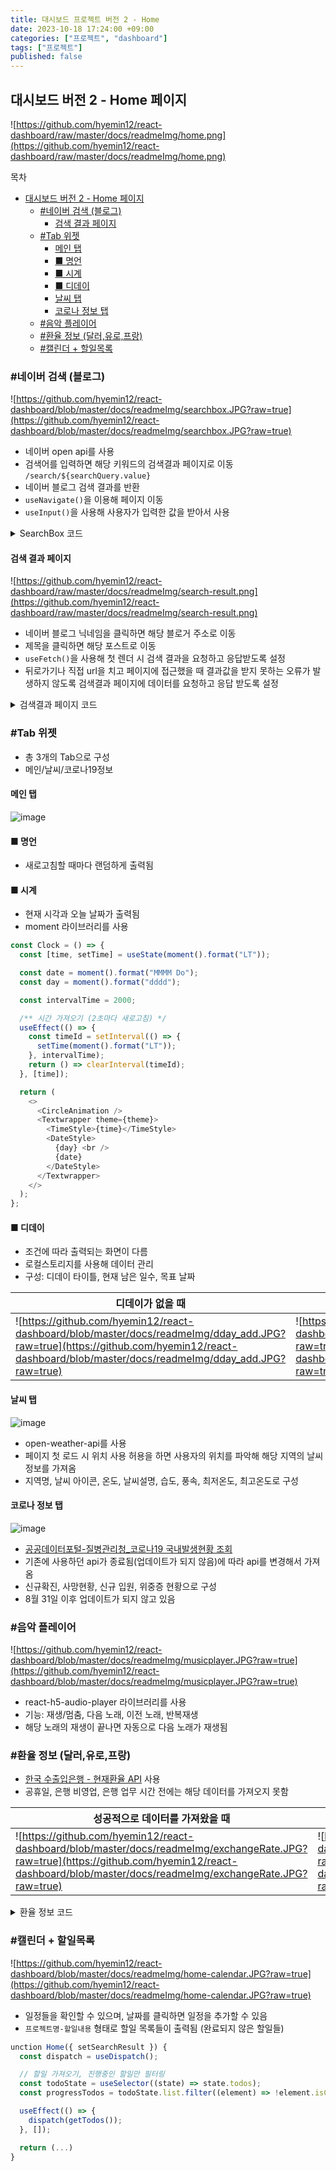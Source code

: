 ```yaml
---
title: 대시보드 프로젝트 버전 2 - Home
date: 2023-10-18 17:24:00 +09:00
categories: ["프로젝트", "dashboard"]
tags: ["프로젝트"]
published: false
---
```


## 대시보드 버전 2 - Home 페이지

![https://github.com/hyemin12/react-dashboard/raw/master/docs/readmeImg/home.png](https://github.com/hyemin12/react-dashboard/raw/master/docs/readmeImg/home.png)

목차

- [대시보드 버전 2 - Home 페이지](#대시보드-버전-2---home-페이지)
  - [#네이버 검색 (블로그)](#네이버-검색-블로그)
    - [검색 결과 페이지](#검색-결과-페이지)
  - [#Tab 위젯](#tab-위젯)
    - [메인 탭](#메인-탭)
    - [■ 명언](#-명언)
    - [■ 시계](#-시계)
    - [■ 디데이](#-디데이)
    - [날씨 탭](#날씨-탭)
    - [코로나 정보 탭](#코로나-정보-탭)
  - [#음악 플레이어](#음악-플레이어)
  - [#환율 정보 (달러,유로,프랑)](#환율-정보-달러유로프랑)
  - [#캘린더 + 할일목록](#캘린더--할일목록)

### #네이버 검색 (블로그)

![https://github.com/hyemin12/react-dashboard/blob/master/docs/readmeImg/searchbox.JPG?raw=true](https://github.com/hyemin12/react-dashboard/blob/master/docs/readmeImg/searchbox.JPG?raw=true)

- 네이버 open api를 사용
- 검색어를 입력하면 해당 키워드의 검색결과 페이지로 이동 `/search/${searchQuery.value}`
- 네이버 블로그 검색 결과를 반환
- `useNavigate()`을 이용해 페이지 이동
- `useInput()`을 사용해 사용자가 입력한 값을 받아서 사용

<details>
<summary>SearchBox 코드</summary>
<div markdown="1">

```js
const SearchBox = () => {
  const navigate = useNavigate();

  const searchQuery = useInput("");

  // 검색 결과 요청 함수
  const searchHandler = (e) => {
    e.preventDefault();
    if (!searchQuery.value) return alert("검색어를 입력하세요");

    navigate(`/search/${searchQuery.value}`);
  };

  return (
    <NaverSearchBar theme={theme}>
      {/_ 네이버 로고 _/}
      <NaverLogo>
        <svg viewBox="0 0 24 24" fill="none" xmlns="http://www.w3.org/2000/svg">
          <path d="M16.273 12.845 7.376 0H0v24h7.727V11.155L16.624 24H24V0h-7.727v12.845z"></path>
        </svg>
      </NaverLogo>

      <Form theme={theme} onSubmit={searchHandler}>
        <NaverInput
          value={searchQuery.value}
          theme={theme}
          placeholder="검색어를 입력하세요"
          onChange={searchQuery.onChange}
          required
        />
        <BtnSearch type="submit">
          <RiSearch2Line />
        </BtnSearch>
      </Form>
    </NaverSearchBar>
  );
};
```

</div>
</details>

#### 검색 결과 페이지

![https://github.com/hyemin12/react-dashboard/raw/master/docs/readmeImg/search-result.png](https://github.com/hyemin12/react-dashboard/raw/master/docs/readmeImg/search-result.png)

- 네이버 블로그 닉네임을 클릭하면 해당 블로거 주소로 이동
- 제목을 클릭하면 해당 포스트로 이동
- `useFetch()`을 사용해 첫 렌더 시 검색 결과을 요청하고 응답받도록 설정
- 뒤로가기나 직접 url을 치고 페이지에 접근했을 때 결과값을 받지 못하는 오류가 발생하지 않도록 검색결과 페이지에 데이터를 요청하고 응답 받도록 설정

<details>
<summary>검색결과 페이지 코드</summary>
<div markdown="1">

```js
const SearchResult = () => {
  const { query } = useParams();

  const fetchResult = () => {
    return getSearchResult(query);
  };

  const { loading, data, error } = useFetch(fetchResult);

  if (error) return <p>{error.message}</p>;

  return (
    <GeneralLayout>
      {loading ? (
        <Loading />
      ) : (
        <ContentWrapper theme={theme}>
          {data &&
            data.map((element) => (
              <SearchItem
                {...element}
                key={`${element.title}-${element.bloggername}`}
              />
            ))}
        </ContentWrapper>
      )}
    </GeneralLayout>
  );
};
```

</div></details>

### #Tab 위젯

- 총 3개의 Tab으로 구성
- 메인/날씨/코로나19정보

#### 메인 탭

![image](https://github.com/hyemin12/vanillaJS-wordle-app/assets/66300732/68a08dbe-7756-4da6-82af-8dcbaa521680)

#### ■ 명언

- 새로고침할 때마다 랜덤하게 출력됨

#### ■ 시계

- 현재 시각과 오늘 날짜가 출력됨
- moment 라이브러리를 사용

```js
const Clock = () => {
  const [time, setTime] = useState(moment().format("LT"));

  const date = moment().format("MMMM Do");
  const day = moment().format("dddd");

  const intervalTime = 2000;

  /** 시간 가져오기 (2초마다 새로고침) */
  useEffect(() => {
    const timeId = setInterval(() => {
      setTime(moment().format("LT"));
    }, intervalTime);
    return () => clearInterval(timeId);
  }, [time]);

  return (
    <>
      <CircleAnimation />
      <Textwrapper theme={theme}>
        <TimeStyle>{time}</TimeStyle>
        <DateStyle>
          {day} <br />
          {date}
        </DateStyle>
      </Textwrapper>
    </>
  );
};
```

#### ■ 디데이

- 조건에 따라 출력되는 화면이 다름
- 로컬스토리지를 사용해 데이터 관리
- 구성: 디데이 타이틀, 현재 남은 일수, 목표 날짜

| 디데이가 없을 때                                                                                                                                                                              | 디데이가 있을 때                                                                                                                                                                      | 디데이를 추가/수정할 때                                                                                                                                                                               |
| --------------------------------------------------------------------------------------------------------------------------------------------------------------------------------------------- | ------------------------------------------------------------------------------------------------------------------------------------------------------------------------------------- | ----------------------------------------------------------------------------------------------------------------------------------------------------------------------------------------------------- |
| ![https://github.com/hyemin12/react-dashboard/blob/master/docs/readmeImg/dday_add.JPG?raw=true](https://github.com/hyemin12/react-dashboard/blob/master/docs/readmeImg/dday_add.JPG?raw=true) | ![https://github.com/hyemin12/react-dashboard/blob/master/docs/readmeImg/dday.JPG?raw=true](https://github.com/hyemin12/react-dashboard/blob/master/docs/readmeImg/dday.JPG?raw=true) | ![https://github.com/hyemin12/react-dashboard/blob/master/docs/readmeImg/dday_addedit.JPG?raw=true](https://github.com/hyemin12/react-dashboard/blob/master/docs/readmeImg/dday_addedit.JPG?raw=true) |

#### 날씨 탭

![image](https://github.com/hyemin12/vanillaJS-wordle-app/assets/66300732/f861b40a-e57b-489d-88b6-dd104ba6777c)

- open-weather-api를 사용
- 페이지 첫 로드 시 위치 사용 허용을 하면 사용자의 위치를 파악해 해당 지역의 날씨 정보를 가져옴
- 지역명, 날씨 아이콘, 온도, 날씨설명, 습도, 풍속, 최저온도, 최고온도로 구성

#### 코로나 정보 탭

![image](https://github.com/hyemin12/vanillaJS-wordle-app/assets/66300732/9c07333f-b6e5-410c-a715-3b8b72bdc2b3)

- [공공데이터포털-질병관리청\_코로나19 국내발생현황 조회](https://www.data.go.kr/data/15099842/openapi.do)
- 기존에 사용하던 api가 종료됨(업데이트가 되지 않음)에 따라 api를 변경해서 가져옴
- 신규확진, 사망현황, 신규 입원, 위중증 현황으로 구성
- 8월 31일 이후 업데이트가 되지 않고 있음

### #음악 플레이어

![https://github.com/hyemin12/react-dashboard/blob/master/docs/readmeImg/musicplayer.JPG?raw=true](https://github.com/hyemin12/react-dashboard/blob/master/docs/readmeImg/musicplayer.JPG?raw=true)

- react-h5-audio-player 라이브러리를 사용
- 기능: 재생/멈춤, 다음 노래, 이전 노래, 반복재생
- 해당 노래의 재생이 끝나면 자동으로 다음 노래가 재생됨

### #환율 정보 (달러,유로,프랑)

- [한국 수출입은행 - 현재환율 API](https://www.koreaexim.go.kr/ir/HPHKIR020M01?apino=2&viewtype=C&searchselect=&searchword=) 사용
- 공휴일, 은행 비영업, 은행 업무 시간 전에는 해당 데이터를 가져오지 못함

| 성공적으로 데이터를 가져왔을 때                                                                                                                                                                       | 은행 비영업일 때                                                                                                                                                                                        | 정상 영업일이지만 오전 11시 이전일 때                                                                                                                                                                   |
| ----------------------------------------------------------------------------------------------------------------------------------------------------------------------------------------------------- | ------------------------------------------------------------------------------------------------------------------------------------------------------------------------------------------------------- | ------------------------------------------------------------------------------------------------------------------------------------------------------------------------------------------------------- |
| ![https://github.com/hyemin12/react-dashboard/blob/master/docs/readmeImg/exchangeRate.JPG?raw=true](https://github.com/hyemin12/react-dashboard/blob/master/docs/readmeImg/exchangeRate.JPG?raw=true) | ![https://github.com/hyemin12/react-dashboard/blob/master/docs/readmeImg/exchangeRate2.JPG?raw=true](https://github.com/hyemin12/react-dashboard/blob/master/docs/readmeImg/exchangeRate2.JPG?raw=true) | ![https://github.com/hyemin12/react-dashboard/blob/master/docs/readmeImg/exchangeRate1.JPG?raw=true](https://github.com/hyemin12/react-dashboard/blob/master/docs/readmeImg/exchangeRate1.JPG?raw=true) |

<details>
<summary>환율 정보 코드</summary>
<div markdown="1">

```js
const ExchangeRate = () => {
  const flagImgs = {
    CHF: chfImg,
    USD: usdImg,
    EUR: eurImg
  };
  // 공휴일 데이터 가져오기
  const holidays = useSelector((state) => state.holidays);

  const fetchExchageRate = async () => {
    const today = moment().format().slice(0, 10);
    const day = moment().format("dddd").toLowerCase();
    const time = moment().format("HH");

    // 오늘이 공휴일인지 확인하기
    const isHoliday = holidays.some((holiday) => holiday.start.includes(today));

    if (isHoliday) return "공휴일에는 서비스가 제공되지 않습니다.";

    if (day === "sunday" || day === "saturday")
      return "은행 비영업일에는 서비스가 제공되지 않습니다.";

    if (+time < 11)
      return "영업시간 전입니다. 오전 11시 이후 다시 조회해주세요.";

    const data = await getExchangeRate(today);

    // 유로, 달러 환율만 가져오기
    return data.filter(
      ({ cur_unit }) =>
        cur_unit === "EUR" || cur_unit === "USD" || cur_unit === "CHF"
    );
  };

  const { data } = useFetch(fetchExchageRate);

  return (
    <Wrapper theme={theme}>
      {data && Array.isArray(data) ? (
        data.map(({ cur_nm, cur_unit, kftc_bkpr }) => (
          <ItemWidget key={cur_unit} theme={theme}>
            <Category theme={theme}>
              <FlagImg>
                <img src={flagImgs[cur_unit]} alt={cur_nm} />
              </FlagImg>
              <p>{cur_nm}</p>
              <Unit>{cur_unit}</Unit>
            </Category>

            <h4>{kftc_bkpr}</h4>
          </ItemWidget>
        ))
      ) : (
        <ItemWidget>{data}</ItemWidget>
      )}
    </Wrapper>
  );
};
```

</div></details>

### #캘린더 + 할일목록

![https://github.com/hyemin12/react-dashboard/blob/master/docs/readmeImg/home-calendar.JPG?raw=true](https://github.com/hyemin12/react-dashboard/blob/master/docs/readmeImg/home-calendar.JPG?raw=true)

- 일정들을 확인할 수 있으며, 날짜를 클릭하면 일정을 추가할 수 있음
- `프로젝트명-할일내용` 형태로 할일 목록들이 출력됨 (완료되지 않은 할일들)

```js
unction Home({ setSearchResult }) {
  const dispatch = useDispatch();

  // 할일 가져오기, 진행중인 할일만 필터링
  const todoState = useSelector((state) => state.todos);
  const progressTodos = todoState.list.filter((element) => !element.isChecked);

  useEffect(() => {
    dispatch(getTodos());
  }, []);

  return (...)
}
```
